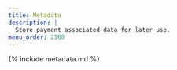 ```yaml
---
title: Metadata
description: |
  Store payment associated data for later use.
menu_order: 2100
---
```


{% include metadata.md %}
